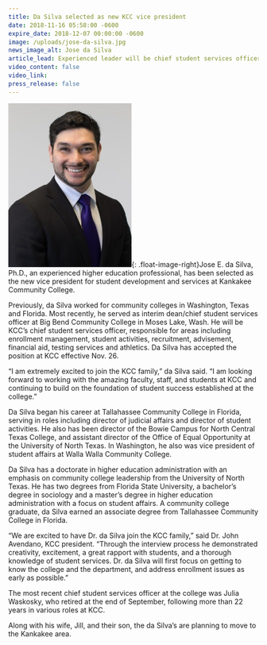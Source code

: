 ```yaml
---
title: Da Silva selected as new KCC vice president
date: 2018-11-16 05:58:00 -0600
expire_date: 2018-12-07 00:00:00 -0600
image: /uploads/jose-da-silva.jpg
news_image_alt: Jose da Silva
article_lead: Experienced leader will be chief student services officer
video_content: false
video_link:
press_release: false
---
```


![](/uploads/jose-da-silva-thumbnail.jpg){: .float-image-right}Jose E. da Silva, Ph.D., an experienced higher education professional, has been selected as the new vice president for student development and services at Kankakee Community College.

Previously, da Silva worked for community colleges in Washington, Texas and Florida. Most recently, he served as interim dean/chief student services officer at Big Bend Community College in Moses Lake, Wash. He will be KCC’s chief student services officer, responsible for areas including enrollment management, student activities, recruitment, advisement, financial aid, testing services and athletics. Da Silva has accepted the position at KCC effective Nov. 26.

“I am extremely excited to join the KCC family,” da Silva said. “I am looking forward to working with the amazing faculty, staff, and students at KCC and continuing to build on the foundation of student success established at the college.”

Da Silva began his career at Tallahassee Community College in Florida, serving in roles including director of judicial affairs and director of student activities. He also has been director of the Bowie Campus for North Central Texas College, and assistant director of the Office of Equal Opportunity at the University of North Texas. In Washington, he also was vice president of student affairs at Walla Walla Community College.

Da Silva has a doctorate in higher education administration with an emphasis on community college leadership from the University of North Texas. He has two degrees from Florida State University, a bachelor’s degree in sociology and a master’s degree in higher education administration with a focus on student affairs. A community college graduate, da Silva earned an associate degree from Tallahassee Community College in Florida.

“We are excited to have Dr. da Silva join the KCC family,” said Dr. John Avendano, KCC president. “Through the interview process he demonstrated creativity, excitement, a great rapport with students, and a thorough knowledge of student services. Dr. da Silva will first focus on getting to know the college and the department, and address enrollment issues as early as possible.”

The most recent chief student services officer at the college was Julia Waskosky, who retired at the end of September, following more than 22 years in various roles at KCC.

Along with his wife, Jill, and their son, the da Silva’s are planning to move to the Kankakee area.